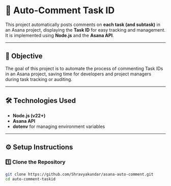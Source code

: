 # 🧠 Auto-Comment Task ID

This project automatically posts comments on **each task (and subtask)** in an Asana project, displaying the **Task ID** for easy tracking and management.  
It is implemented using **Node.js** and the **Asana API**.

---

## 🚀 Objective
The goal of this project is to automate the process of commenting Task IDs in an Asana project, saving time for developers and project managers during task tracking or auditing.

---

## 🛠️ Technologies Used
- **Node.js (v22+)**
- **Asana API**
- **dotenv** for managing environment variables

---

## ⚙️ Setup Instructions

### 1️⃣ Clone the Repository
```bash
git clone https://github.com/Shravyakundar/asana-auto-comment.git
cd auto-comment-taskid
